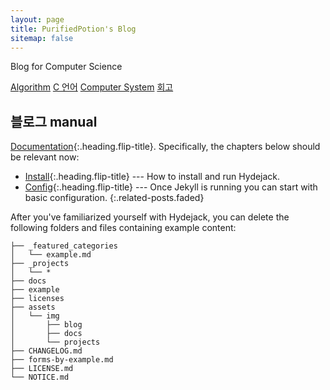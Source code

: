 ```yaml
---
layout: page
title: PurifiedPotion's Blog
sitemap: false
---
```


Blog for Computer Science

[Algorithm](https://purifiedpotion.github.io/algorithm/)
[C 언어](https://purifiedpotion.github.io/c/)
[Computer System](https://purifiedpotion.github.io/computersystem/)
[회고](https://purifiedpotion.github.io/diary/)

## 블로그 manual
[Documentation]{:.heading.flip-title}.
Specifically, the chapters below should be relevant now:

* [Install]{:.heading.flip-title} --- How to install and run Hydejack.
* [Config]{:.heading.flip-title} --- Once Jekyll is running you can start with basic configuration.
{:.related-posts.faded}

After you've familiarized yourself with Hydejack, you can delete the following folders and files
containing example content:

~~~
├── _featured_categories
│   └── example.md
├── _projects
│   └── *
├── docs
├── example
├── licenses
├── assets
│   └── img
│       ├── blog
│       ├── docs
│       └── projects
├── CHANGELOG.md
├── forms-by-example.md
├── LICENSE.md
└── NOTICE.md
~~~

[documentation]: docs/README.md
[install]: docs/install.md
[upgrade]: docs/upgrade.md
[config]: docs/config.md
